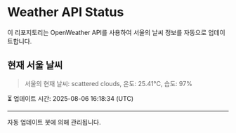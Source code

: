 
# Weather API Status

이 리포지토리는 OpenWeather API를 사용하여 서울의 날씨 정보를 자동으로 업데이트합니다.

## 현재 서울 날씨
> 서울의 현재 날씨: scattered clouds, 온도: 25.41°C, 습도: 97%

⏳ 업데이트 시간: 2025-08-06 16:18:34 (UTC)

---
자동 업데이트 봇에 의해 관리됩니다.
